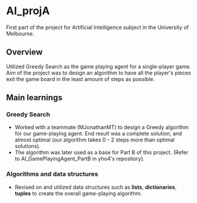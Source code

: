 # AI_projA

First part of the project for Artificial Intelligence subject in the University of Melbourne.

## Overview

Utilized Greedy Search as the game playing agent for a single-player game. Aim of the project was to design an algorithm to have all the player's pieces exit the game board in the least amount of steps as possible.

## Main learnings

### Greedy Search

- Worked with a teammate (MJonathanMT) to design a Greedy algorithm for our game-playing agent. End result was a complete solution, and almost optimal (our algorithm takes 0 - 2 steps more than optimal solutions).
- The algorithm was later used as a base for Part B of this project. (Refer to AI_GamePlayingAgent_PartB in yho4's repository).

### Algorithms and data structures

- Revised on and utilized data structures such as **lists**, **dictionaries**, **tuples** to create the overall game-playing algorithm.

